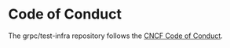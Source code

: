 # Code of Conduct

The grpc/test-infra repository follows the
[CNCF Code of Conduct](https://github.com/cncf/foundation/blob/master/code-of-conduct.md).
